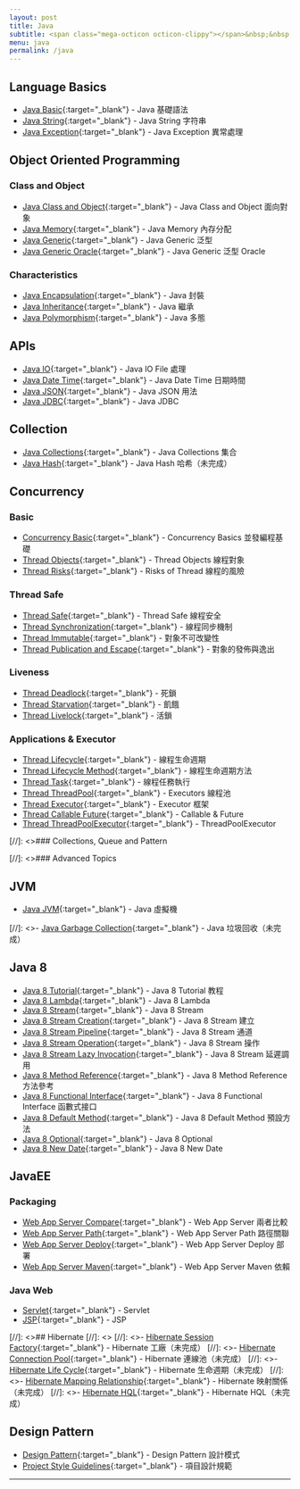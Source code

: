 ```yaml
---
layout: post
title: Java
subtitle: <span class="mega-octicon octicon-clippy"></span>&nbsp;&nbsp; Talk is cheap, show me your code
menu: java
permalink: /java
---
```


## Language Basics

- [Java Basic](http://www.hauchenglee.com/java/2019/10/30/java-basic.html){:target="_blank"} - Java 基礎語法
- [Java String](http://www.hauchenglee.com/java/2019/11/06/java-string.html){:target="_blank"} - Java String 字符串
- [Java Exception](http://www.hauchenglee.com/java/2019/11/05/java-except.html){:target="_blank"} - Java Exception 異常處理

## Object Oriented Programming

### Class and Object

- [Java Class and Object](http://www.hauchenglee.com/java/2019/11/01/java-class-and-object.html){:target="_blank"} - Java Class and Object 面向對象
- [Java Memory](http://www.hauchenglee.com/java/2019/12/04/java-memory.html){:target="_blank"} - Java Memory 內存分配
- [Java Generic](http://www.hauchenglee.com/java/2019/11/07/java-generic.html){:target="_blank"} - Java Generic 泛型
- [Java Generic Oracle](http://www.hauchenglee.com/java/2019/11/16/java-generic-oracle.html){:target="_blank"} - Java Generic 泛型 Oracle

### Characteristics

- [Java Encapsulation](http://www.hauchenglee.com/java/2019/11/02/java-encapsulation.html){:target="_blank"} - Java 封裝
- [Java Inheritance](http://www.hauchenglee.com/java/2019/11/03/java-inheritance.html){:target="_blank"} - Java 繼承
- [Java Polymorphism](http://www.hauchenglee.com/java/2019/11/04/java-polymorphism.html){:target="_blank"} - Java 多態

## APIs

- [Java IO](http://www.hauchenglee.com/java/2019/11/10/java-io.html){:target="_blank"} - Java IO File 處理
- [Java Date Time](http://www.hauchenglee.com/java/2019/11/09/java-datetime.html){:target="_blank"} - Java Date Time 日期時間
- [Java JSON](http://www.hauchenglee.com/java/2019/12/23/java-json.html){:target="_blank"} - Java JSON 用法
- [Java JDBC](http://www.hauchenglee.com/java/2020/11/11/java-jdbc.html){:target="_blank"} - Java JDBC

## Collection

- [Java Collections](http://www.hauchenglee.com/java/2019/11/08/java-collections.html){:target="_blank"} - Java Collections 集合
- [Java Hash](){:target="_blank"} - Java Hash 哈希（未完成）

## Concurrency

### Basic

- [Concurrency Basic](http://www.hauchenglee.com/java/2019/12/14/concurrency-basic.html){:target="_blank"} - Concurrency Basics 並發編程基礎
- [Thread Objects](http://www.hauchenglee.com/java/2019/12/15/thread-objects.html){:target="_blank"} - Thread Objects 線程對象
- [Thread Risks](http://www.hauchenglee.com/java/2019/12/17/thread-risks.html){:target="_blank"} - Risks of Thread 線程的風險

### Thread Safe

- [Thread Safe](http://www.hauchenglee.com/java/2019/12/18/thread-safe.html){:target="_blank"} - Thread Safe 線程安全
- [Thread Synchronization](http://www.hauchenglee.com/java/2019/12/20/thread-synchronization.html){:target="_blank"} - 線程同步機制
- [Thread Immutable](http://www.hauchenglee.com/java/2019/12/21/thread-immutable.html){:target="_blank"} - 對象不可改變性
- [Thread Publication and Escape](http://www.hauchenglee.com/java/2019/12/22/thread-pub-and-esc.html){:target="_blank"} - 對象的發佈與逸出

### Liveness

- [Thread Deadlock](http://www.hauchenglee.com/java/2019/12/28/thread-deadlock.html){:target="_blank"} - 死鎖
- [Thread Starvation](http://www.hauchenglee.com/java/2019/12/29/thread-starvation.html){:target="_blank"} - 飢餓
- [Thread Livelock](http://www.hauchenglee.com/java/2019/12/30/thread-livelock.html){:target="_blank"} - 活鎖

### Applications & Executor

- [Thread Lifecycle](http://www.hauchenglee.com/java/2020/01/15/thread-life-cycle.html){:target="_blank"} - 線程生命週期
- [Thread Lifecycle Method](http://www.hauchenglee.com/java/2020/01/16/thread-life-cycle-method.html){:target="_blank"} - 線程生命週期方法
- [Thread Task](http://www.hauchenglee.com/java/2020/01/21/thread-task.html){:target="_blank"} - 線程任務執行
- [Thread ThreadPool](http://www.hauchenglee.com/java/2020/01/22/thread-pool.html){:target="_blank"} - Executors 線程池
- [Thread Executor](http://www.hauchenglee.com/java/2020/01/23/thread-executor.html){:target="_blank"} - Executor 框架
- [Thread Callable Future](http://www.hauchenglee.com/java/2020/01/24/thread-callable-future.html){:target="_blank"} - Callable & Future
- [Thread ThreadPoolExecutor](http://www.hauchenglee.com/java/2020/01/25/thread-ThreadPoolExecutor.html){:target="_blank"} - ThreadPoolExecutor

[//]: <>### Collections, Queue and Pattern



[//]: <>### Advanced Topics

## JVM

- [Java JVM](http://www.hauchenglee.com/java/2019/12/06/java-jvm.html){:target="_blank"} - Java 虛擬機

[//]: <>- [Java Garbage Collection](){:target="_blank"} - Java 垃圾回收（未完成）

## Java 8

- [Java 8 Tutorial](http://www.hauchenglee.com/java/2020/02/01/java8-tutorial.html){:target="_blank"} - Java 8 Tutorial 教程
- [Java 8 Lambda](http://www.hauchenglee.com/java/2020/02/02/java8-lambda-expression.html){:target="_blank"} - Java 8 Lambda
- [Java 8 Stream](http://www.hauchenglee.com/java/2020/02/03/java8-stream.html){:target="_blank"} - Java 8 Stream
- [Java 8 Stream Creation](http://www.hauchenglee.com/java/2020/02/04/java8-stream-creation.html){:target="_blank"} - Java 8 Stream 建立
- [Java 8 Stream Pipeline](http://www.hauchenglee.com/java/2020/02/05/java8-stream-pipeline.html){:target="_blank"} - Java 8 Stream 通道
- [Java 8 Stream Operation](http://www.hauchenglee.com/java/2020/02/06/java8-stream-operation.html){:target="_blank"} - Java 8 Stream 操作
- [Java 8 Stream Lazy Invocation](http://www.hauchenglee.com/java/2020/02/07/java8-stream-lazy-invocation.html){:target="_blank"} - Java 8 Stream 延遲調用
- [Java 8 Method Reference](http://www.hauchenglee.com/java/2020/02/11/java8-method-reference.html){:target="_blank"} - Java 8 Method Reference 方法參考
- [Java 8 Functional Interface](http://www.hauchenglee.com/java/2020/02/12/java8-functional-interface.html){:target="_blank"} - Java 8 Functional Interface 函數式接口
- [Java 8 Default Method](http://www.hauchenglee.com/java/2020/02/13/java8-default-method.html){:target="_blank"} - Java 8 Default Method 預設方法
- [Java 8 Optional](http://www.hauchenglee.com/java/2020/02/15/java8-optional.html){:target="_blank"} - Java 8 Optional
- [Java 8 New Date](http://www.hauchenglee.com/java/2020/02/16/java8-new-date.html){:target="_blank"} - Java 8 New Date

## JavaEE

### Packaging

- [Web App Server Compare](http://www.hauchenglee.com/java/2019/11/20/web-app-server-compare.html){:target="_blank"} - Web App Server 兩者比較
- [Web App Server Path](http://www.hauchenglee.com/java/2019/11/25/web-app-server-path.html){:target="_blank"} - Web App Server Path 路徑關聯
- [Web App Server Deploy](http://www.hauchenglee.com/java/2019/11/26/web-app-server-deploy.html){:target="_blank"}  - Web App Server Deploy 部署
- [Web App Server Maven](http://www.hauchenglee.com/java/2019/11/27/web-app-server-maven.html){:target="_blank"}  - Web App Server Maven 依賴

### Java Web

- [Servlet](http://www.hauchenglee.com/java/2019/11/17/servlet.html){:target="_blank"} - Servlet
- [JSP](http://www.hauchenglee.com/java/2019/11/18/jsp.html){:target="_blank"} - JSP

[//]: <>## Hibernate
[//]: <>
[//]: <>- [Hibernate Session Factory](){:target="_blank"} - Hibernate 工廠（未完成）
[//]: <>- [Hibernate Connection Pool](){:target="_blank"} - Hibernate 連線池（未完成）
[//]: <>- [Hibernate Life Cycle](){:target="_blank"} - Hibernate 生命週期（未完成）
[//]: <>- [Hibernate Mapping Relationship](){:target="_blank"} - Hibernate 映射關係（未完成）
[//]: <>- [Hibernate HQL](){:target="_blank"} - Hibernate HQL（未完成）

## Design Pattern

- [Design Pattern](http://www.hauchenglee.com/java/2020/04/16/design-pattern.html){:target="_blank"} - Design Pattern 設計模式
- [Project Style Guidelines](http://www.hauchenglee.com/java/2020/11/06/project-style-guidelines.html){:target="_blank"} - 項目設計規範

---
